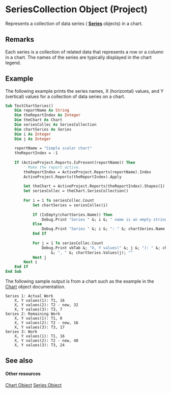 
# SeriesCollection Object (Project)
Represents a collection of data series ( **[Series](38a834ec-4076-82ef-a6bd-55a1ee2624bd.md)** objects) in a chart.

## Remarks

Each series is a collection of related data that represents a row or a column in a chart. The names of the series are typically displayed in the chart legend.


## Example

The following example prints the series names, X (horizontal) values, and Y (vertical) values for a collection of data series on a chart.


```vb
Sub TestChartSeries()
    Dim reportName As String
    Dim theReportIndex As Integer
    Dim theChart As Chart
    Dim seriesCollec As SeriesCollection
    Dim chartSeries As Series
    Dim i As Integer
    Dim j As Integer
        
    reportName = "Simple scalar chart"
    theReportIndex = -1
        
    If (ActiveProject.Reports.IsPresent(reportName)) Then
        ' Make the report active.
        theReportIndex = ActiveProject.Reports(reportName).Index
        ActiveProject.Reports(theReportIndex).Apply
        
        Set theChart = ActiveProject.Reports(theReportIndex).Shapes(1).Chart
        Set seriesCollec = theChart.SeriesCollection()
        
        For i = 1 To seriesCollec.Count
            Set chartSeries = seriesCollec(i)
        
            If (IsEmpty(chartSeries.Name)) Then
                Debug.Print "Series " &; i &; " name is an empty string."
            Else
                Debug.Print "Series " &; i &; ": " &; chartSeries.Name
            End If
            
            For j = 1 To seriesCollec.Count
                Debug.Print vbTab &; "X, Y values(" &; j &; "): " &; chartSeries.XValues(j) _
                    &; ", " &; chartSeries.Values(j); ""
            Next j
        Next i
    End If
End Sub
```

The following sample output is from a chart such as the example in the [Chart](810d4ec1-69d2-c432-b9da-57042b783b85.md) object documentation.




```
Series 1: Actual Work
    X, Y values(1): T1, 16
    X, Y values(2): T2 - new, 32
    X, Y values(3): T3, 7
Series 2: Remaining Work
    X, Y values(1): T1, 0
    X, Y values(2): T2 - new, 16
    X, Y values(3): T3, 17
Series 3: Work
    X, Y values(1): T1, 16
    X, Y values(2): T2 - new, 48
    X, Y values(3): T3, 24
```


## See also


#### Other resources


[Chart Object](810d4ec1-69d2-c432-b9da-57042b783b85.md)
[Series Object](38a834ec-4076-82ef-a6bd-55a1ee2624bd.md)